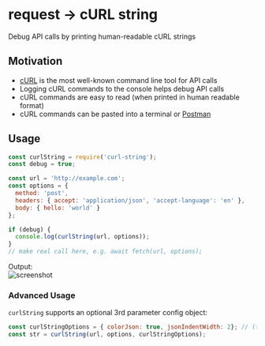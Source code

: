 # request -> cURL string
Debug API calls by printing human-readable cURL strings

## Motivation
- [cURL](https://curl.haxx.se/) is the most well-known command line tool for API calls
- Logging cURL commands to the console helps debug API calls
- cURL commands are easy to read (when printed in human readable format)
- cURL commands can be pasted into a terminal or [Postman](https://learning.getpostman.com/docs/postman/collections/data_formats/#importing-postman-data)

## Usage
```js
const curlString = require('curl-string');
const debug = true;

const url = 'http://example.com';
const options = {
  method: 'post',
  headers: { accept: 'application/json', 'accept-language': 'en' },
  body: { hello: 'world' }
};

if (debug) {
  console.log(curlString(url, options));  
}
// make real call here, e.g. await fetch(url, options);
```
Output:  
![screenshot](https://imgur.com/FRlmfLR.png)

### Advanced Usage
`curlString` supports an optional 3rd parameter config object:
```js
const curlStringOptions = { colorJson: true, jsonIndentWidth: 2}; // (these are the defaults)
const str = curlString(url, options, curlStringOptions);
```
